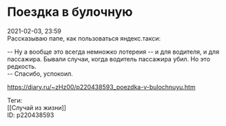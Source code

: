 Поездка в булочную
===================

   
 2021-02-03, 23:59   
  Рассказываю папе, как пользоваться яндекс.такси:   
   
 -- Ну а вообще это всегда немножко лотереия -- и для водителя, и для пассажира. Бывали случаи, когда водитель пассажира убил. Но это редкость.   
 -- Спасибо, успокоил.   
    
 <https://diary.ru/~zHz00/p220438593_poezdka-v-bulochnuyu.htm>   
   
 Теги:   
 [[Случай из жизни]]   
 ID: p220438593